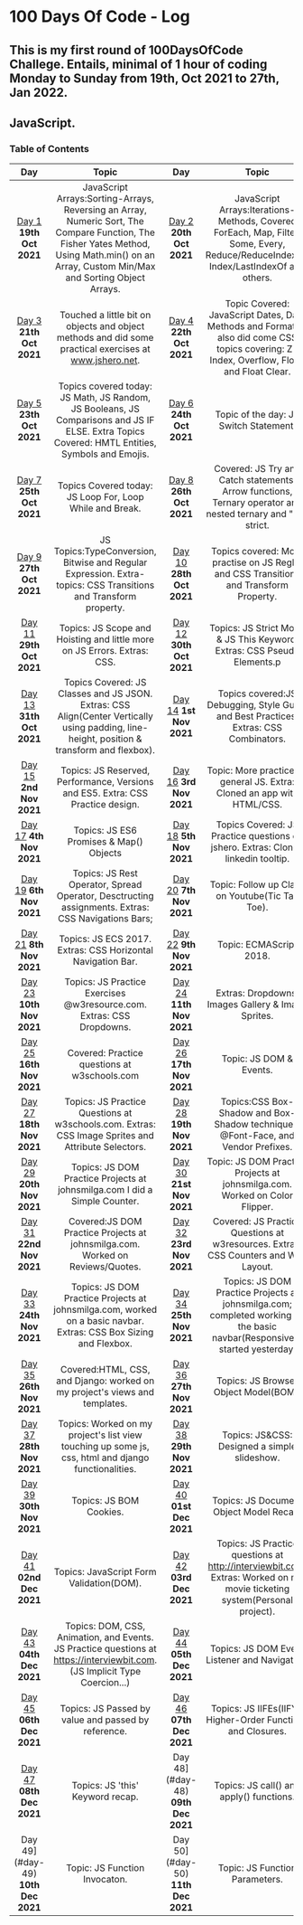 # 100 Days Of Code - Log
## This is my first round of 100DaysOfCode Challege. Entails, minimal of 1 hour of coding Monday to Sunday from 19th, Oct 2021 to 27th, Jan 2022.
## JavaScript.
<a name="toc"></a>
### Table of Contents
|Day|Topic|Day|Topic
|:---:|:-----:|:---:|:-----:|
|[Day 1](#day-1) **19th Oct 2021**|JavaScript Arrays:Sorting-Arrays, Reversing an Array, Numeric Sort, The Compare Function, The Fisher Yates Method, Using Math.min() on an Array, Custom Min/Max and Sorting Object Arrays.|[Day 2](#day-2) **20th Oct 2021**|JavaScript Arrays:Iterations-Methods, Covered ForEach, Map, Filter, Some, Every, Reduce/ReduceIndexOf, Index/LastIndexOf and others.
|[Day 3](#day-3) **21th Oct 2021**|Touched a little bit on objects and object methods and did some practical exercises at www.jshero.net.|[Day 4](#day-4) **22th Oct 2021**|Topic Covered: JavaScript Dates, Date Methods and Formats. I also did come CSS topics covering: Z-Index, Overflow, Float, and Float Clear.
|[Day 5](#day-5) **23th Oct 2021**|Topics covered today: JS Math, JS Random, JS Booleans, JS Comparisons and JS IF ELSE. Extra Topics Covered: HMTL Entities, Symbols and Emojis. |[Day 6](#day-6) **24th Oct 2021**|Topic of the day: JS Switch Statement.
|[Day 7](#day-7) **25th Oct 2021**|Topics Covered today: JS Loop For, Loop While and Break.|[Day 8](#day-8) **26th Oct 2021**|Covered: JS Try and Catch statements, Arrow functions, Ternary operator and nested ternary and "use strict.
|[Day 9](#day-9) **27th Oct 2021**|JS Topics:TypeConversion, Bitwise and Regular Expression. Extra-topics: CSS Transitions and Transform property.|[Day 10](#day-10) **28th Oct 2021**|Topics covered: More practise on JS RegEx and CSS Transitions and Transform Property.
|[Day 11](#day-11) **29th Oct 2021**|Topics: JS Scope and Hoisting and little more on JS Errors. Extras: CSS.|[Day 12](#day-12) **30th Oct 2021**|Topics: JS Strict Mode & JS This Keyword. Extras: CSS Pseudo Elements.p
|[Day 13](#day-13) **31th Oct 2021**|Topics Covered: JS Classes and JS JSON. Extras: CSS Align(Center Vertically using padding, line-height, position & transform and flexbox). |[Day 14](#day-14) **1st Nov 2021**|Topics covered:JS Debugging, Style Guide and Best Practices. Extras: CSS Combinators.
|[Day 15](#day-15) **2nd Nov 2021**|Topics: JS Reserved, Performance, Versions and ES5. Extra: CSS Practice design.|[Day 16](#day-16) **3rd Nov 2021**| Topic: More practice on general JS. Extra: Cloned an app with HTML/CSS.
|[Day 17](#day-17) **4th Nov 2021**|Topics: JS ES6 Promises & Map() Objects|[Day 18](#day-18) **5th Nov 2021**|Topics Covered: JS Practice questions on jshero. Extras: Cloned linkedin tooltip.
|[Day 19](#day-19) **6th Nov 2021**|Topics: JS Rest Operator, Spread Operator, Desctructing assignments. Extras: CSS Navigations Bars;|[Day 20](#day-20) **7th Nov 2021**|Topic: Follow up Class on Youtube(Tic Tac Toe).
|[Day 21](#day-21) **8th Nov 2021**|Topics: JS ECS 2017. Extras: CSS Horizontal Navigation Bar.|[Day 22](#day-22) **9th Nov 2021**|Topic: ECMAScript 2018.
|[Day 23](#day-23) **10th Nov 2021**|Topics: JS Practice Exercises @w3resource.com. Extras: CSS Dropdowns.|[Day 24](#day-24) **11th Nov 2021**|Extras: Dropdowns, Images Gallery & Image Sprites.
|[Day 25](#day-25) **16th Nov 2021**|Covered: Practice questions at w3schools.com|[Day 26](#day-26) **17th Nov 2021**|Topic: JS DOM & Events.
|[Day 27](#day-27) **18th Nov 2021**|Topics: JS Practice Questions at w3schools.com. Extras: CSS Image Sprites and Attribute Selectors.|[Day 28](#day-28) **19th Nov 2021**|Topics:CSS Box-Shadow and Box-Shadow techniques, @Font-Face, and Vendor Prefixes.
|[Day 29](#day-29) **20th Nov 2021**|Topics: JS DOM Practice Projects at johnsmilga.com I did a Simple Counter.|[Day 30](#day-30) **21st Nov 2021**|Topic: JS DOM Practice Projects at johnsmilga.com. Worked on Color Flipper.
|[Day 31](#day-31) **22nd Nov 2021**|Covered:JS DOM Practice Projects at johnsmilga.com. Worked on Reviews/Quotes.|[Day 32](#day-32) **23rd Nov 2021**|Covered: JS Practice Questions at w3resources. Extras: CSS Counters and Web Layout.
|[Day 33](#day-33) **24th Nov 2021**|Topics: JS DOM Practice Projects at johnsmilga.com, worked on a basic navbar. Extras: CSS Box Sizing and Flexbox.|[Day 34](#day-34) **25th Nov 2021**|Topics: JS DOM Practice Projects at johnsmilga.com; completed working on the basic navbar(Responsive) I started yesterday.
|[Day 35](#day-35) **26th Nov 2021**|Covered:HTML, CSS, and Django: worked on my project's views and templates.|[Day 36](#day-36) **27th Nov 2021**|Topics: JS Browser Object Model(BOM).
|[Day 37](#day-37) **28th Nov 2021**|Topics: Worked on my project's list view touching up some js, css, html and django functionalities.|[Day 38](#day-38) **29th Nov 2021**|Topics: JS&CSS: Designed a simple slideshow.
|[Day 39](#day-39) **30th Nov 2021**|Topics: JS BOM Cookies.|[Day 40](#day-40) **01st Dec 2021**|Topics: JS Document Object Model Recap.
|[Day 41](#day-41) **02nd Dec 2021**|Topics: JavaScript Form Validation(DOM). |[Day 42](#day-42) **03rd Dec 2021**|Topics: JS Practice questions at http://interviewbit.com. Extras: Worked on my movie ticketing system(Personal project).
|[Day 43](#day-43) **04th Dec 2021**|Topics: DOM, CSS, Animation, and Events. JS Practice questions at https://interviewbit.com. (JS Implicit Type Coercion...) |[Day 44](#day-44) **05th Dec 2021**|Topics: JS DOM Event Listener and Navigation.
|[Day 45](#day-45) **06th Dec 2021**|Topics: JS Passed by value and passed by reference.|[Day 46](#day-46) **07th Dec 2021**|Topics: JS IIFEs(IIFY), Higher-Order Functions and Closures.
|[Day 47](#day-47) **08th Dec 2021**|Topics: JS 'this' Keyword recap.|Day 48](#day-48) **09th Dec 2021**|Topics: JS call() and apply() functions.
|Day 49](#day-49) **10th Dec 2021**|Topic: JS Function Invocaton.|Day 50](#day-50) **11th Dec 2021**|Topic: JS Function Parameters.